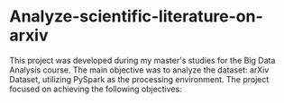 # Analyze-scientific-literature-on-arxiv

This project was developed during my master's studies for the Big Data Analysis
course. The main objective was to analyze the dataset: arXiv Dataset, utilizing
PySpark as the processing environment. The project focused on achieving the
following objectives:
